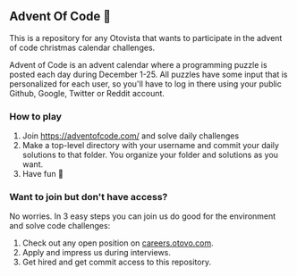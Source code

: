 ## Advent Of Code 🎄

This is a repository for any Otovista that wants to participate in the advent of
code christmas calendar challenges.

Advent of Code is an advent calendar where a programming puzzle is posted each
day during December 1-25. All puzzles have some input that is personalized for
each user, so you'll have to log in there using your public Github, Google,
Twitter or Reddit account.

### How to play

1. Join https://adventofcode.com/ and solve daily challenges
2. Make a top-level directory with your username and commit your daily solutions
   to that folder. You organize your folder and solutions as you want.
3. Have fun 🎉

### Want to join but don't have access?

No worries. In 3 easy steps you can join us do good for the environment and solve code challenges:

1. Check out any open position on [careers.otovo.com](https://careers.otovo.com/positions?department=product).
2. Apply and impress us during interviews.
3. Get hired and get commit access to this repository.
